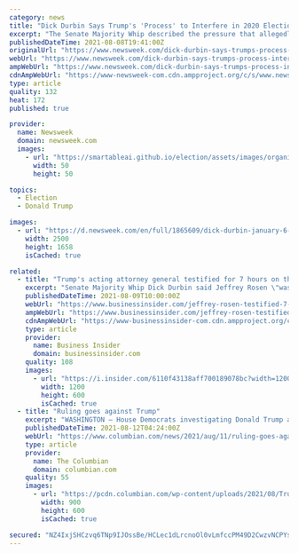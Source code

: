 ```yaml
---
category: news
title: "Dick Durbin Says Trump's 'Process' to Interfere in 2020 Election 'Leading Up' to a Coup"
excerpt: "The Senate Majority Whip described the pressure that allegedly Trump placed on ex-acting AG Jeffrey Rosen \"very real\" and \"very specific.\""
publishedDateTime: 2021-08-08T19:41:00Z
originalUrl: "https://www.newsweek.com/dick-durbin-says-trumps-process-interfere-2020-election-leading-coup-1617313"
webUrl: "https://www.newsweek.com/dick-durbin-says-trumps-process-interfere-2020-election-leading-coup-1617313"
ampWebUrl: "https://www.newsweek.com/dick-durbin-says-trumps-process-interfere-2020-election-leading-coup-1617313?amp=1"
cdnAmpWebUrl: "https://www-newsweek-com.cdn.ampproject.org/c/s/www.newsweek.com/dick-durbin-says-trumps-process-interfere-2020-election-leading-coup-1617313?amp=1"
type: article
quality: 132
heat: 172
published: true

provider:
  name: Newsweek
  domain: newsweek.com
  images:
    - url: "https://smartableai.github.io/election/assets/images/organizations/newsweek.com-50x50.jpg"
      width: 50
      height: 50

topics:
  - Election
  - Donald Trump

images:
  - url: "https://d.newsweek.com/en/full/1865609/dick-durbin-january-6-insurrection-trump-coup.jpg"
    width: 2500
    height: 1658
    isCached: true

related:
  - title: "Trump's acting attorney general testified for 7 hours on the former president's efforts to overturn the election, Sen. Dick Durbin says"
    excerpt: "Senate Majority Whip Dick Durbin said Jeffrey Rosen \"was very open\" and \"told us a lot\" in his testimony."
    publishedDateTime: 2021-08-09T10:00:00Z
    webUrl: "https://www.businessinsider.com/jeffrey-rosen-testified-7-hours-trump-overturn-election-efforts-durbin-2021-8"
    ampWebUrl: "https://www.businessinsider.com/jeffrey-rosen-testified-7-hours-trump-overturn-election-efforts-durbin-2021-8?amp"
    cdnAmpWebUrl: "https://www-businessinsider-com.cdn.ampproject.org/c/s/www.businessinsider.com/jeffrey-rosen-testified-7-hours-trump-overturn-election-efforts-durbin-2021-8?amp"
    type: article
    provider:
      name: Business Insider
      domain: businessinsider.com
    quality: 108
    images:
      - url: "https://i.insider.com/6110f43138aff700189078bc?width=1200&format=jpeg"
        width: 1200
        height: 600
        isCached: true
  - title: "Ruling goes against Trump"
    excerpt: "WASHINGTON — House Democrats investigating Donald Trump are entitled to some of the former president’s financial records, a federal judge ruled Wednesday."
    publishedDateTime: 2021-08-12T04:24:00Z
    webUrl: "https://www.columbian.com/news/2021/aug/11/ruling-goes-against-trump/"
    type: article
    provider:
      name: The Columbian
      domain: columbian.com
    quality: 55
    images:
      - url: "https://pcdn.columbian.com/wp-content/uploads/2021/08/Trump_Financial_Records_86507.jpg-5702b.jpg"
        width: 900
        height: 600
        isCached: true

secured: "NZ4IxjSHCzvq6TNp9IJOssBe/HCLec1dLrcnoOl0vLmfccPM49D2CwzvNCPYsVuR41ypNTWb/YYvlsuKJqFobi8SGA2pIbmoBECPkcOVynkcHvFGk1CsbDBDgUVG3kmqtrVAvPMU9awFT6d5BNRrmht6kb2Mvb1mq/cCXtNgbb792JZk4SiVJIhM/pRsTGTGv9SMjv0AH6n1Ey2W6+mNRfgn6VqmH7aaitvuL8Pxq3kd/05fnmB+sT+zOqDorxgz8UuZKpCYiS7sXu3eGl9JFme9IMoxo4mCNjHTSUXdIP/NHk+CEPKWFHriE3ZjnvBTIemVgk5oNB0YIP3+aw1es5C2wcqxDc6gBN2j+iDKd74=;KQ/i6cl73aM7oYG2/t6D7g=="
---
```


